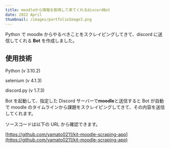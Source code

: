 ```yaml
---
title: moodleから情報を取得して来てくれるdiscordBot
date: 2022 April
thumbnail: /images/portfolioImage3.png
---
```


Python で moodle からやるべきことをスクレイピングしてきて、discord に送信してくれる **Bot** を作成しました。

## 使用技術

Python (v 3.10.2)

selenium (v 4.1.3)

discord.py (v 1.7.3)

Bot を起動して、指定した Discord サーバーで**moodle**と送信すると Bot が自動で moodle のタイムラインから課題をスクレイピングしてきて、その内容を送信してくれます。

ソースコードは以下の URL から確認できます。

[https://github.com/yamato0211/kit-moodle-scraping-app](https://github.com/yamato0211/kit-moodle-scraping-app)
